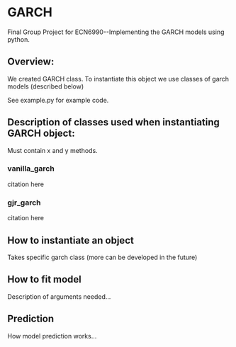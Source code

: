 # GARCH

Final Group Project for ECN6990--Implementing the GARCH models using python. 

## Overview:

We created GARCH class. To instantiate this object we use classes of garch models (described below)

See example.py for example code. 

## Description of classes used when instantiating GARCH object: 
Must contain x and y methods. 

### vanilla_garch
citation here
### gjr_garch
citation here

## How to instantiate an object
Takes specific garch class (more can be developed in the future)

## How to fit model

Description of arguments needed...

## Prediction

How model prediction works...


